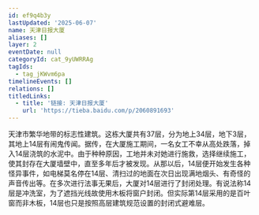 ```yaml
---
id: ef9q4b3y
lastUpdated: '2025-06-07'
name: 天津日报大厦
aliases: []
layer: 2
eventDate: null
categoryId: cat_9yUWRRAg
tagIds:
  - tag_jKWvm6pa
timelineEvents: []
relations: []
titledLinks:
  - title: '链接: 天津日报大厦'
    url: 'https://tieba.baidu.com/p/2060891693'
---
```

天津市繁华地带的标志性建筑。这栋大厦共有37层，分为地上34层，地下3层，其地上14层有闹鬼传闻。据传，在大厦施工期间，一名女工不幸从高处跌落，掉入14层浇筑的水泥中。由于种种原因，工地并未对她进行施救，选择继续施工，使其封存在大厦墙壁中，直至多年后才被发现。从那以后，14层便开始发生各种怪异事件，如电梯莫名停在14层、清扫过的地面在次日出现满地烟头、有奇怪的声音传出等。在多次进行法事无果后，大厦对14层进行了封闭处理。有说法称14层是冲洗室，为了遮挡光线故使用木板将窗户封闭。但实际第14层采用的是百叶窗而非木板，14层也只是按照高层建筑规范设置的封闭式避难层。
